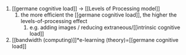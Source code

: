 1. [[germane cognitive load]] → [[Levels of Processing model]]
	1. the more efficient the [[germane cognitive load]], the higher the levels-of-processing effect
		1. e.g. adding images / reducing extraneous/[[intrinsic cognitive load]]
2. [[bandwidth (computing)]]*e-learning (theory)=[[germane cognitive load]]